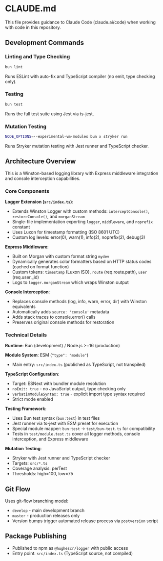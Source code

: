 # CLAUDE.md

This file provides guidance to Claude Code (claude.ai/code) when working with code in this repository.

## Development Commands

### Linting and Type Checking
```bash
bun lint
```
Runs ESLint with auto-fix and TypeScript compiler (no emit, type checking only).

### Testing
```bash
bun test
```
Runs the full test suite using Jest via ts-jest.

### Mutation Testing
```bash
NODE_OPTIONS=--experimental-vm-modules bun x stryker run
```
Runs Stryker mutation testing with Jest runner and TypeScript checker.

## Architecture Overview

This is a Winston-based logging library with Express middleware integration and console interception capabilities.

### Core Components

**Logger Extension (`src/index.ts`)**:
- Extends Winston Logger with custom methods: `interceptConsole()`, `restoreConsole()`, and `morganStream`
- Single-file implementation exporting `logger`, `middleware`, and `noprefix` constant
- Uses Luxon for timestamp formatting (ISO 8601 UTC)
- Custom log levels: error(0), warn(1), info(2), noprefix(2), debug(3)

**Express Middleware**:
- Built on Morgan with custom format string `mydev`
- Dynamically generates color formatters based on HTTP status codes (cached on format function)
- Custom tokens: `timestamp` (Luxon ISO), `route` (req.route.path), `user` (req.user._id)
- Logs to `logger.morganStream` which wraps Winston output

**Console Interception**:
- Replaces console methods (log, info, warn, error, dir) with Winston equivalents
- Automatically adds `source: 'console'` metadata
- Adds stack traces to console.error() calls
- Preserves original console methods for restoration

### Technical Details

**Runtime**: Bun (development) / Node.js >=16 (production)

**Module System**: ESM (`"type": "module"`)
- Main entry: `src/index.ts` (published as TypeScript, not transpiled)

**TypeScript Configuration**:
- Target: ESNext with bundler module resolution
- `noEmit: true` - no JavaScript output, type checking only
- `verbatimModuleSyntax: true` - explicit import type syntax required
- Strict mode enabled

**Testing Framework**:
- Uses Bun test syntax (`bun:test`) in test files
- Jest runner via ts-jest with ESM preset for execution
- Special module mapper: `bun:test` → `test/bun-test.ts` for compatibility
- Tests in `test/module.test.ts` cover all logger methods, console interception, and Express middleware

**Mutation Testing**:
- Stryker with Jest runner and TypeScript checker
- Targets: `src/*.ts`
- Coverage analysis: perTest
- Thresholds: high=100, low=75

## Git Flow

Uses git-flow branching model:
- `develop` - main development branch
- `master` - production releases only
- Version bumps trigger automated release process via `postversion` script

## Package Publishing

- Published to npm as `@hughescr/logger` with public access
- Entry point: `src/index.ts` (TypeScript source, not compiled)
